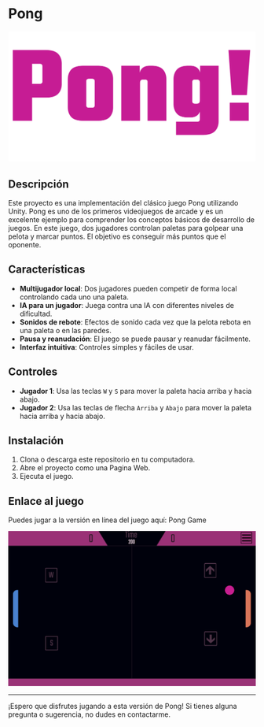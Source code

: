 # Pong

![Pong](PongLogo.png)

## Descripción

Este proyecto es una implementación del clásico juego Pong utilizando Unity. Pong es uno de los primeros videojuegos de arcade y es un excelente ejemplo para comprender los conceptos básicos de desarrollo de juegos. En este juego, dos jugadores controlan paletas para golpear una pelota y marcar puntos. El objetivo es conseguir más puntos que el oponente.

## Características

- **Multijugador local**: Dos jugadores pueden competir de forma local controlando cada uno una paleta.
- **IA para un jugador**: Juega contra una IA con diferentes niveles de dificultad.
- **Sonidos de rebote**: Efectos de sonido cada vez que la pelota rebota en una paleta o en las paredes.
- **Pausa y reanudación**: El juego se puede pausar y reanudar fácilmente.
- **Interfaz intuitiva**: Controles simples y fáciles de usar.

## Controles

- **Jugador 1**: Usa las teclas `W` y `S` para mover la paleta hacia arriba y hacia abajo.
- **Jugador 2**: Usa las teclas de flecha `Arriba` y `Abajo` para mover la paleta hacia arriba y hacia abajo.

## Instalación

1. Clona o descarga este repositorio en tu computadora.
2. Abre el proyecto como una Pagina Web.
3. Ejecuta el juego.

## Enlace al juego

Puedes jugar a la versión en línea del juego aquí: Pong Game


![Captura de Pantalla del Juego](PongGame.png)

--- 

¡Espero que disfrutes jugando a esta versión de Pong! Si tienes alguna pregunta o sugerencia, no dudes en contactarme.